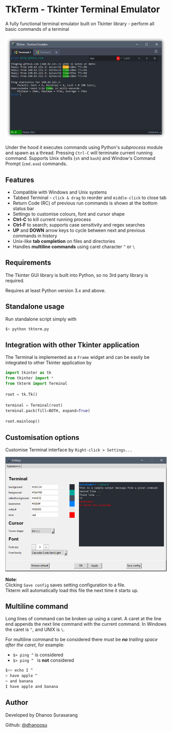 # TkTerm - Tkinter Terminal Emulator
A fully functional terminal emulator built on Tkinter library - perform all basic commands of a terminal

<p align="center">
<img src="img/snapshot2.png">
</p>

Under the hood it executes commands using Python's *subprocess* module and spawn as a thread. Pressing `Ctrl-C` will terminate current running command. Supports Unix shells (`sh` and `bash`) and Window's Command Prompt (`cmd.exe`) commands.

## Features
- Compatible with Windows and Unix systems
- Tabbed Terminal - `click & drag` to reorder and `middle-click` to close tab
- Return Code (RC) of previous run commands is shown at the bottom status bar
- Settings to customise colours, font and cursor shape
- **Ctrl-C** to kill current running process
- **Ctrl-F** to search; supports case sensitivity and regex searches
- **UP** and **DOWN** arrow keys to cycle between next and previous commands in history
- Unix-like **tab completion** on files and directories
- Handles **multiline commands** using caret character `^` or `\`

## Requirements
The Tkinter GUI library is built into Python, so no 3rd party library is required.

Requires at least Python version 3.x and above.

## Standalone usage
Run standalone script simply with

```bash
$> python tkterm.py
```

## Integration with other Tkinter application
The Terminal is implemented as a `Frame` widget and can be easily be integrated to other Tkinter application by

```python
import tkinter as tk
from tkinter import *
from tkterm import Terminal

root = tk.Tk()

terminal = Terminal(root)
terminal.pack(fill=BOTH, expand=True)

root.mainloop()
```

## Customisation options
Customise Terminal interface by `Right-click > Settings...`

<p align="center">
<img src="img/settings.png">
</p>

**Note**: \
Clicking `Save config` saves setting configuration to a file.\
Tkterm will automatically load this file the next time it starts up.

## Multiline command
Long lines of command can be broken up using a caret. A caret at the line end appends the next line command with the current command.
In Windows the caret is `^`, and UNIX is `\`.

For multiline command to be considered there must be ***no** trailing space after the caret*, for example:

- `$> ping ^` is considered
- `$> ping ^ ` is **not** considered



```bash
$>> echo I ^
> have apple ^
> and banana
I have apple and banana
```

## Author

Developed by Dhanoo Surasarang

Github: [@dhanoosu](https://github.com/dhanoosu)